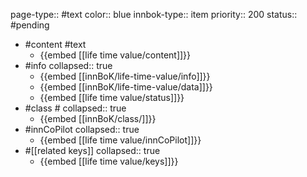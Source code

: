 page-type:: #text
color:: blue
innbok-type:: item
priority:: 200
status:: #pending

- #content #text
	- {{embed [[life time value/content]]}}
- #info
  collapsed:: true
	- {{embed [[innBoK/life-time-value/info]]}}
	- {{embed [[innBoK/life-time-value/data]]}}
	- {{embed [[life time value/status]]}}
- #class #
  collapsed:: true
	- {{embed [[innBoK/class/]]}}
- #innCoPilot
  collapsed:: true
	- {{embed [[life time value/innCoPilot]]}}
- #[[related keys]]
  collapsed:: true
	- {{embed [[life time value/keys]]}}